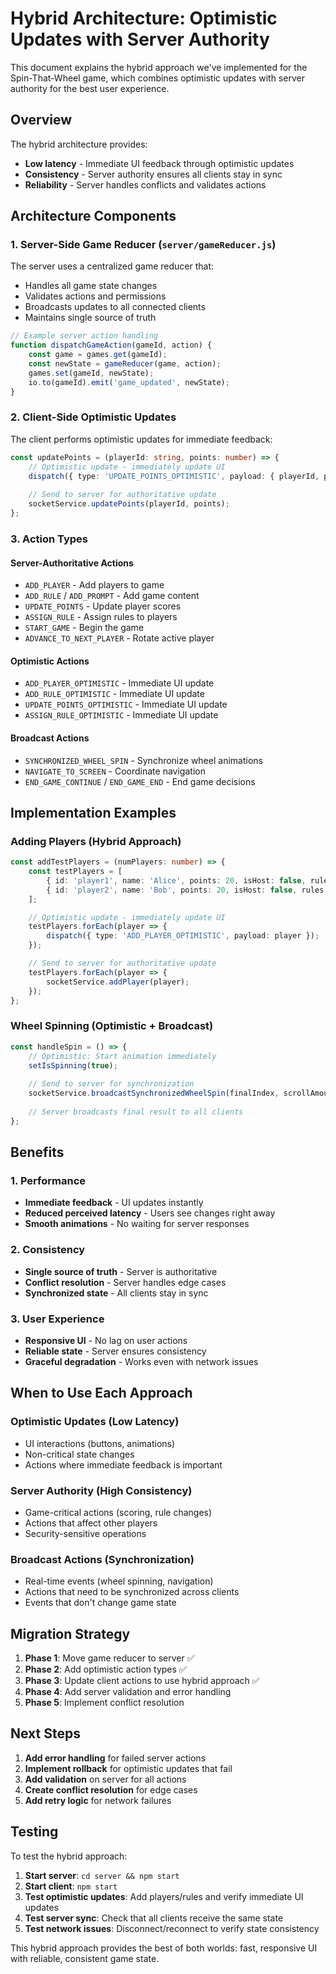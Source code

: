 # Hybrid Architecture: Optimistic Updates with Server Authority

This document explains the hybrid approach we've implemented for the Spin-That-Wheel game, which combines optimistic updates with server authority for the best user experience.

## Overview

The hybrid architecture provides:
- **Low latency** - Immediate UI feedback through optimistic updates
- **Consistency** - Server authority ensures all clients stay in sync
- **Reliability** - Server handles conflicts and validates actions

## Architecture Components

### 1. Server-Side Game Reducer (`server/gameReducer.js`)

The server uses a centralized game reducer that:
- Handles all game state changes
- Validates actions and permissions
- Broadcasts updates to all connected clients
- Maintains single source of truth

```javascript
// Example server action handling
function dispatchGameAction(gameId, action) {
    const game = games.get(gameId);
    const newState = gameReducer(game, action);
    games.set(gameId, newState);
    io.to(gameId).emit('game_updated', newState);
}
```

### 2. Client-Side Optimistic Updates

The client performs optimistic updates for immediate feedback:

```typescript
const updatePoints = (playerId: string, points: number) => {
    // Optimistic update - immediately update UI
    dispatch({ type: 'UPDATE_POINTS_OPTIMISTIC', payload: { playerId, points } });
    
    // Send to server for authoritative update
    socketService.updatePoints(playerId, points);
};
```

### 3. Action Types

#### Server-Authoritative Actions
- `ADD_PLAYER` - Add players to game
- `ADD_RULE` / `ADD_PROMPT` - Add game content
- `UPDATE_POINTS` - Update player scores
- `ASSIGN_RULE` - Assign rules to players
- `START_GAME` - Begin the game
- `ADVANCE_TO_NEXT_PLAYER` - Rotate active player

#### Optimistic Actions
- `ADD_PLAYER_OPTIMISTIC` - Immediate UI update
- `ADD_RULE_OPTIMISTIC` - Immediate UI update
- `UPDATE_POINTS_OPTIMISTIC` - Immediate UI update
- `ASSIGN_RULE_OPTIMISTIC` - Immediate UI update

#### Broadcast Actions
- `SYNCHRONIZED_WHEEL_SPIN` - Synchronize wheel animations
- `NAVIGATE_TO_SCREEN` - Coordinate navigation
- `END_GAME_CONTINUE` / `END_GAME_END` - End game decisions

## Implementation Examples

### Adding Players (Hybrid Approach)

```typescript
const addTestPlayers = (numPlayers: number) => {
    const testPlayers = [
        { id: 'player1', name: 'Alice', points: 20, isHost: false, rules: [], rulesCompleted: false, promptsCompleted: false },
        { id: 'player2', name: 'Bob', points: 20, isHost: false, rules: [], rulesCompleted: false, promptsCompleted: false }
    ];

    // Optimistic update - immediately update UI
    testPlayers.forEach(player => {
        dispatch({ type: 'ADD_PLAYER_OPTIMISTIC', payload: player });
    });

    // Send to server for authoritative update
    testPlayers.forEach(player => {
        socketService.addPlayer(player);
    });
};
```

### Wheel Spinning (Optimistic + Broadcast)

```typescript
const handleSpin = () => {
    // Optimistic: Start animation immediately
    setIsSpinning(true);
    
    // Send to server for synchronization
    socketService.broadcastSynchronizedWheelSpin(finalIndex, scrollAmount, duration);
    
    // Server broadcasts final result to all clients
};
```

## Benefits

### 1. Performance
- **Immediate feedback** - UI updates instantly
- **Reduced perceived latency** - Users see changes right away
- **Smooth animations** - No waiting for server responses

### 2. Consistency
- **Single source of truth** - Server is authoritative
- **Conflict resolution** - Server handles edge cases
- **Synchronized state** - All clients stay in sync

### 3. User Experience
- **Responsive UI** - No lag on user actions
- **Reliable state** - Server ensures consistency
- **Graceful degradation** - Works even with network issues

## When to Use Each Approach

### Optimistic Updates (Low Latency)
- UI interactions (buttons, animations)
- Non-critical state changes
- Actions where immediate feedback is important

### Server Authority (High Consistency)
- Game-critical actions (scoring, rule changes)
- Actions that affect other players
- Security-sensitive operations

### Broadcast Actions (Synchronization)
- Real-time events (wheel spinning, navigation)
- Actions that need to be synchronized across clients
- Events that don't change game state

## Migration Strategy

1. **Phase 1**: Move game reducer to server ✅
2. **Phase 2**: Add optimistic action types ✅
3. **Phase 3**: Update client actions to use hybrid approach ✅
4. **Phase 4**: Add server validation and error handling
5. **Phase 5**: Implement conflict resolution

## Next Steps

1. **Add error handling** for failed server actions
2. **Implement rollback** for optimistic updates that fail
3. **Add validation** on server for all actions
4. **Create conflict resolution** for edge cases
5. **Add retry logic** for network failures

## Testing

To test the hybrid approach:

1. **Start server**: `cd server && npm start`
2. **Start client**: `npm start`
3. **Test optimistic updates**: Add players/rules and verify immediate UI updates
4. **Test server sync**: Check that all clients receive the same state
5. **Test network issues**: Disconnect/reconnect to verify state consistency

This hybrid approach provides the best of both worlds: fast, responsive UI with reliable, consistent game state. 